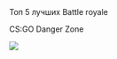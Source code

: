 <html>
  <head>
    <tittle>Топ 5 лучших Battle royale</tittle>
    </head>
    <body>
      <p>
        CS:GO Danger Zone
        </p>
      <img src= "https://img.redbull.com/images/c_crop,x_0,y_0,h_800,w_1200/c_fill,w_1500,h_1000/q_auto,f_auto/redbullcom/2018/12/12/c968cfaa-fb3b-409c-8874-27bf25620323/cs-danger-zone"
      </body>
    
  </html>
